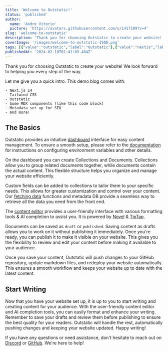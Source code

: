 ```yaml
---
title: 'Welcome to Outstatic!'
status: 'published'
author:
  name: 'Andre Vitorio'
  picture: 'https://avatars.githubusercontent.com/u/1417109?v=4'
slug: 'welcome-to-outstatic'
description: 'Thank you for choosing Outstatic to create your website! We look forward to helping you every step of the way.'
coverImage: '/images/welcome-to-outstatic-I5OD.png'
tags: [{"value":"outstatic","label":"Outstatic"},{"value":"nextJs","label":"NextJs"}]
publishedAt: '2024-02-10T01:41:03.484Z'
---
```


Thank you for choosing Outstatic to create your website! We look forward to helping you every step of the way.

Let me give you a quick intro. This demo blog comes with:

```
- Next.js 14
- Tailwind CSS
- Outstatic
- Some MDX components (like this code block)
- Metadata set up for SEO
- And more!
```

## The Basics

Outstatic provides an intuitive [dashboard](/outstatic) interface for easy content management. To ensure a smooth setup, please refer to the [documentation](https://outstatic.com/docs) for instructions on configuring environment variables and other details.

On the dashboard you can create Collections and Documents. Collections allow you to group related documents together, while documents contain the actual content. This flexible structure helps you organize and manage your website efficiently.

Custom fields can be added to collections to tailor them to your specific needs. This allows for greater customization and control over your content. Our [fetching data](https://outstatic.com/docs/fetching-data) functions and metadata DB provide a seamless way to retrieve all the data you need from the front end.

The [content editor](https://outstatic.com/docs/the-content-editor) provides a user-friendly interface with various formatting tools & AI completion to assist you. It is powered by [Novel](https://novel.sh/) & [TipTap](https://tiptap.dev/).

Documents can be saved as `draft` or `published`. Saving content as drafts allows you to work on it without publishing it immediately. Once you're ready, you can publish it to make it visible on your website. This gives you the flexibility to review and edit your content before making it available to your audience.

Once you save your content, Outstatic will push changes to your GitHub repository, update markdown files, and redeploy your website automatically. This ensures a smooth workflow and keeps your website up to date with the latest content.

## Start Writing

Now that you have your website set up, it is up to you to start writing and creating content for your audience. With the user-friendly content editor and AI completion tools, you can easily format and enhance your writing. Remember to save your drafts and review them before publishing to ensure the best quality for your readers. Outstatic will handle the rest, automatically pushing changes and keeping your website updated. Happy writing!

If you have any questions or need assistance, don't hesitate to reach out on [Discord](https://discord.gg/gfbz74mX) or [GitHub](https://github.com/avitorio/outstatic/discussions). We're here to help!